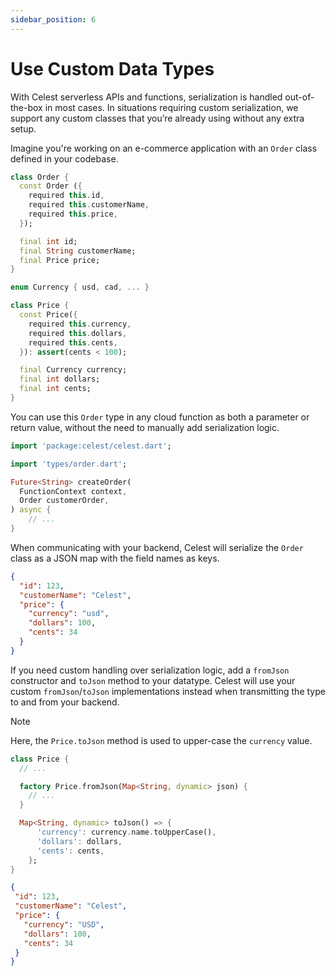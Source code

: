 ```yaml
---
sidebar_position: 6
---
```


# Use Custom Data Types

With Celest serverless APIs and functions, serialization is handled out-of-the-box in most cases. In situations requiring custom serialization, we support any custom classes that you’re already using without any extra setup.

Imagine you're working on an e-commerce application with an `Order` class defined in your codebase.

```dart
class Order {
  const Order ({
    required this.id,
    required this.customerName,
    required this.price,
  });

  final int id;
  final String customerName;
  final Price price;
}

enum Currency { usd, cad, ... }

class Price {
  const Price({
    required this.currency,
    required this.dollars,
    required this.cents,
  }): assert(cents < 100);

  final Currency currency;
  final int dollars;
  final int cents;
}
```

You can use this `Order` type in any cloud function as both a parameter or return value, without the need to manually add serialization logic.

```dart
import 'package:celest/celest.dart';

import 'types/order.dart';

Future<String> createOrder(
  FunctionContext context,
  Order customerOrder,
) async {
	// ...
}
```

When communicating with your backend, Celest will serialize the `Order` class as a JSON map with the field names as keys.

```json
{
  "id": 123,
  "customerName": "Celest",
  "price": {
    "currency": "usd",
    "dollars": 100,
    "cents": 34
  }
}
```

If you need custom handling over serialization logic, add a `fromJson` constructor and `toJson` method to your datatype. Celest will use your custom `fromJson`/`toJson` implementations instead when transmitting the type to and from your backend.

Note

Here, the `Price.toJson` method is used to upper-case the `currency` value.
```dart
class Price {
  // ...

  factory Price.fromJson(Map<String, dynamic> json) {
    // ...
  }

  Map<String, dynamic> toJson() => {
      'currency': currency.name.toUpperCase(),
      'dollars': dollars,
      'cents': cents,
    };
}
```

 ```json
{
  "id": 123,
  "customerName": "Celest",
  "price": {
    "currency": "USD",
    "dollars": 100,
    "cents": 34
  }
}
```
